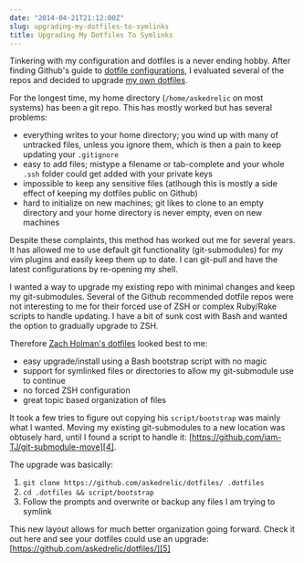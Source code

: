 ```yaml
---
date: "2014-04-21T21:12:00Z"
slug: upgrading-my-dotfiles-to-symlinks
title: Upgrading My Dotfiles To Symlinks
---
```


Tinkering with my configuration and dotfiles is a never ending hobby. After
finding Github's guide to [dotfile configurations][1], I evaluated several of
the repos and decided to upgrade [my own dotfiles][2].

For the longest time, my home directory (`/home/askedrelic` on most systems) has
been a git repo. This has mostly worked but has several problems:

- everything writes to your home directory; you wind up with many of untracked
  files, unless you ignore them, which is then a pain to keep updating your
  `.gitignore`
- easy to add files; mistype a filename or tab-complete and your whole `.ssh`
  folder could get added with your private keys
- impossible to keep any sensitive files (atlhough this is mostly a side effect
  of keeping my dotfiles public on Github)
- hard to initialize on new machines; git likes to clone to an empty directory
  and your home directory is never empty, even on new machines

Despite these complaints, this method has worked out me for several years. It
has allowed me to use default git functionality (git-submodules) for my vim
plugins and easily keep them up to date. I can git-pull and have the latest
configurations by re-opening my shell.

I wanted a way to upgrade my existing repo with minimal changes and keep my
git-submodules. Several of the Github recommended dotfile repos were not
interesting to me for their forced use of ZSH or complex Ruby/Rake scripts to
handle updating. I have a bit of sunk cost with Bash and wanted the option to
gradually upgrade to ZSH.

Therefore [Zach Holman's dotfiles][3] looked best to me:

- easy upgrade/install using a Bash bootstrap script with no magic
- support for symlinked files or directories to allow my git-submodule use to
  continue
- no forced ZSH configuration
- great topic based organization of files

It took a few tries to figure out copying his `script/bootstrap` was mainly what
I wanted. Moving my existing git-submodules to a new location was obtusely hard,
until I found a script to handle it:
[https://github.com/iam-TJ/git-submodule-move][4].

The upgrade was basically:

1. `git clone https://github.com/askedrelic/dotfiles/ .dotfiles`
2. `cd .dotfiles && script/bootstrap`
3. Follow the prompts and overwrite or backup any files I am trying to symlink

This new layout allows for much better organization going forward. Check it out
here and see your dotfiles could use an upgrade:
[https://github.com/askedrelic/dotfiles/][5]

[1]: http://dotfiles.github.io/
[2]: https://github.com/askedrelic/dotfiles/
[3]: https://github.com/holman/dotfiles
[4]: https://github.com/iam-TJ/git-submodule-move
[5]: https://github.com/askedrelic/dotfiles/
